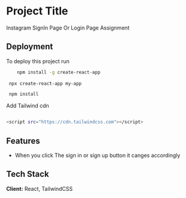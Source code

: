 
# Project Title
 Instagram SignIn Page Or Login Page Assignment
 


## Deployment

To deploy this project run

```bash
    npm install -g create-react-app
 
 npx create-react-app my-app

 npm install

```

Add Tailwind cdn

```bash

<script src="https://cdn.tailwindcss.com"></script>

```
## Features

-  When you click The sign in or sign up button it canges accordingly
 



## Tech Stack

**Client:** React,  TailwindCSS

 

